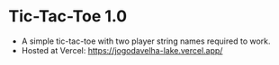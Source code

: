 # Tic-Tac-Toe 1.0

- A simple tic-tac-toe with two player string names required to work.
- Hosted at Vercel: https://jogodavelha-lake.vercel.app/ 
